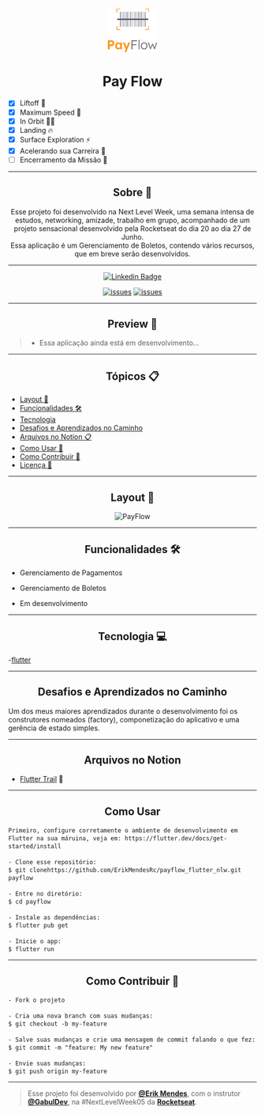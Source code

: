 <p align="center">
      <img src="https://github.com/ErikMendesRc/payflow_flutter_nlw/blob/master/assets/images/logofull.png" width="100" alt="logo payFlow"/>
</p>

<h1 align="center">Pay Flow</h1>


- [x] Liftoff  :fist_left:
- [x] Maximum Speed  :leg:
- [x] In Orbit 👨‍🚀
- [x] Landing 🔥
- [x] Surface Exploration ⚡
- [x] Acelerando sua Carreira 🚀
- [ ] Encerramento da Missão 💜
 
---



<h2 align="center">Sobre 📖</h2>


   
<p align="center">
   Esse projeto foi desenvolvido na Next Level Week, uma semana intensa de estudos, networking, amizade, trabalho em grupo, acompanhado de um projeto sensacional desenvolvido pela Rocketseat do dia 20 ao dia 27 de Junho.<br>
   Essa aplicação é um Gerenciamento de Boletos, contendo vários recursos, que em breve serão desenvolvidos. <br>
</p>


---



   <div align="center">

   [![Linkedin Badge](https://img.shields.io/static/v1?label=&message=Erik%20Mendes&color=0000FF&style=for-the-badge&logo=LinkedIn)](https://www.linkedin.com/in/devmendesrc/)

   [![issues](https://img.shields.io/github/issues/CledilsonWisp/payFlow)]()
   [![issues](https://img.shields.io/github/stars/CledilsonWisp/payFlow)]()
   </div>



---



<h2 align="center">Preview 📱</h2>



   > * Essa aplicação ainda está em desenvolvimento...


---




<h2 align="center">Tópicos 📋</h2>

   <p>

   - [Layout 🎨](#layout-)
   - [Funcionalidades 🛠️](#Funcionalidades-%EF%B8%8F)
   - [Tecnologia](#Tecnologia-)
   - [Desafios e Aprendizados no Caminho ](#desafios-e-aprendizados-no-caminho-)
   - [Arquivos no Notion 📋](#arquivos-no-notion-)
   - [Como Usar 🤔](#como-usar-)
   - [Como Contribuir 💪](#como-contribuir-)
   - [Licença 📝](#licença-)

   </p>



---




<h2 align="center">Layout 🎨</h2>

   <p align="center">
      <img alt="PayFlow" title="PayFlow" src="https://user-images.githubusercontent.com/59374587/122856653-86779c80-d2ed-11eb-8927-8c5433dc37d3.png" />
   </p>
   </p>


---   




<h2 align="center">Funcionalidades 🛠️</h2>

   <p>
   
- Gerenciamento de Pagamentos 
- Gerenciamento de Boletos
- Em desenvolvimento
  
   </p>


---




<h2 align="center">Tecnologia 💻</h2>
 <p>

 -[flutter](https://flutter.dev/docs/get-started/install)

 </p>


---




<h2 align="center">Desafios e Aprendizados no Caminho </h2>

   <p>
   Um dos meus  maiores aprendizados durante o desenvolvimento foi os construtores nomeados (factory), componetização do aplicativo e uma gerência de estado simples.<br>
   </p>


---




<h2 align="center">Arquivos no Notion </h2>

- [Flutter Trail](https://www.notion.so/NLW-Together-Conte-dos-complementares-ae22125e899549efb2d4e360b5ee5ca3) 🚀



---



<h2 align="center">Como Usar </h2>

   ```
   Primeiro, configure corretamente o ambiente de desenvolvimento em Flutter na sua máruina, veja em: https://flutter.dev/docs/get-started/install
   
   - Clone esse repositório:
   $ git clonehttps://github.com/ErikMendesRc/payflow_flutter_nlw.git payflow

   - Entre no diretório:
   $ cd payflow

   - Instale as dependências:
   $ flutter pub get

   - Inicie o app: 
   $ flutter run
   ```



---

<h2 align="center">Como Contribuir 💪</h2>

   ```
   - Fork o projeto 

   - Cria uma nova branch com suas mudanças:
   $ git checkout -b my-feature

   - Salve suas mudanças e crie uma mensagem de commit falando o que fez:
   $ git commit -m "feature: My new feature"

   - Envie suas mudanças:
   $ git push origin my-feature
   ```


---


>Esse projeto foi desenvolvido por **[@Erik Mendes](https://www.linkedin.com/in/devmendesrc/)**, com o instrutor **[@GabulDev](https://www.linkedin.com/in/gabuldev/)**, na #NextLevelWeek05 da **[Rocketseat](https://rocketseat.com.br/)**.<br>
